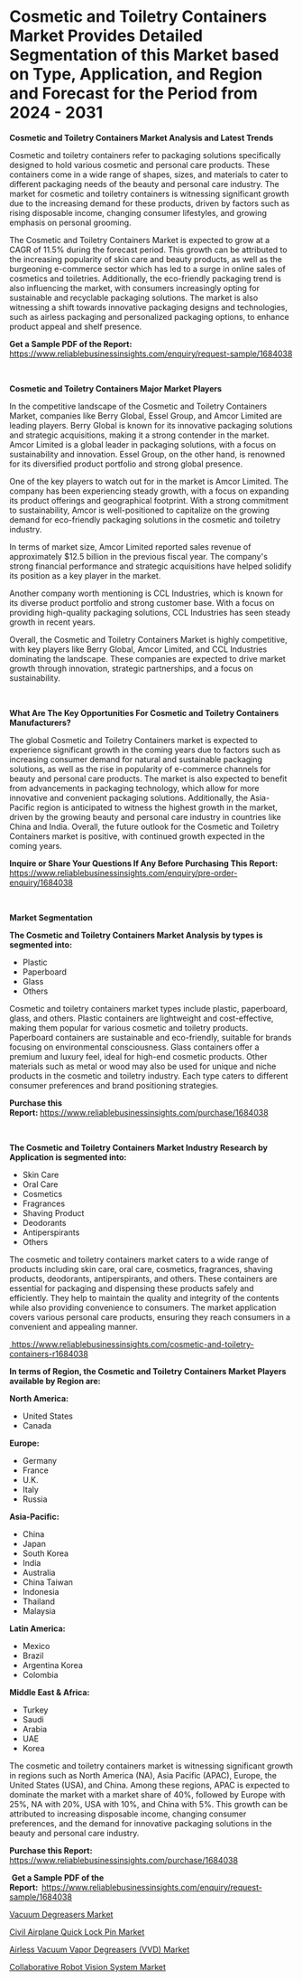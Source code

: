 <p><h1>Cosmetic and Toiletry Containers Market Provides Detailed Segmentation of this Market based on Type, Application, and Region and Forecast for the Period from 2024 - 2031</h1></p><p><strong>Cosmetic and Toiletry Containers Market Analysis and Latest Trends</strong></p>
<p><p>Cosmetic and toiletry containers refer to packaging solutions specifically designed to hold various cosmetic and personal care products. These containers come in a wide range of shapes, sizes, and materials to cater to different packaging needs of the beauty and personal care industry. The market for cosmetic and toiletry containers is witnessing significant growth due to the increasing demand for these products, driven by factors such as rising disposable income, changing consumer lifestyles, and growing emphasis on personal grooming.</p><p>The Cosmetic and Toiletry Containers Market is expected to grow at a CAGR of 11.5% during the forecast period. This growth can be attributed to the increasing popularity of skin care and beauty products, as well as the burgeoning e-commerce sector which has led to a surge in online sales of cosmetics and toiletries. Additionally, the eco-friendly packaging trend is also influencing the market, with consumers increasingly opting for sustainable and recyclable packaging solutions. The market is also witnessing a shift towards innovative packaging designs and technologies, such as airless packaging and personalized packaging options, to enhance product appeal and shelf presence.</p></p>
<p><strong>Get a Sample PDF of the Report:&nbsp;</strong> <a href="https://www.reliablebusinessinsights.com/enquiry/request-sample/1684038">https://www.reliablebusinessinsights.com/enquiry/request-sample/1684038</a></p>
<p>&nbsp;</p>
<p><strong>Cosmetic and Toiletry Containers Major Market Players</strong></p>
<p><p>In the competitive landscape of the Cosmetic and Toiletry Containers Market, companies like Berry Global, Essel Group, and Amcor Limited are leading players. Berry Global is known for its innovative packaging solutions and strategic acquisitions, making it a strong contender in the market. Amcor Limited is a global leader in packaging solutions, with a focus on sustainability and innovation. Essel Group, on the other hand, is renowned for its diversified product portfolio and strong global presence.</p><p>One of the key players to watch out for in the market is Amcor Limited. The company has been experiencing steady growth, with a focus on expanding its product offerings and geographical footprint. With a strong commitment to sustainability, Amcor is well-positioned to capitalize on the growing demand for eco-friendly packaging solutions in the cosmetic and toiletry industry.</p><p>In terms of market size, Amcor Limited reported sales revenue of approximately $12.5 billion in the previous fiscal year. The company's strong financial performance and strategic acquisitions have helped solidify its position as a key player in the market.</p><p>Another company worth mentioning is CCL Industries, which is known for its diverse product portfolio and strong customer base. With a focus on providing high-quality packaging solutions, CCL Industries has seen steady growth in recent years.</p><p>Overall, the Cosmetic and Toiletry Containers Market is highly competitive, with key players like Berry Global, Amcor Limited, and CCL Industries dominating the landscape. These companies are expected to drive market growth through innovation, strategic partnerships, and a focus on sustainability.</p></p>
<p>&nbsp;</p>
<p><strong>What Are The Key Opportunities For Cosmetic and Toiletry Containers Manufacturers?</strong></p>
<p><p>The global Cosmetic and Toiletry Containers market is expected to experience significant growth in the coming years due to factors such as increasing consumer demand for natural and sustainable packaging solutions, as well as the rise in popularity of e-commerce channels for beauty and personal care products. The market is also expected to benefit from advancements in packaging technology, which allow for more innovative and convenient packaging solutions. Additionally, the Asia-Pacific region is anticipated to witness the highest growth in the market, driven by the growing beauty and personal care industry in countries like China and India. Overall, the future outlook for the Cosmetic and Toiletry Containers market is positive, with continued growth expected in the coming years.</p></p>
<p><strong>Inquire or Share Your Questions If Any Before Purchasing This Report:</strong> <a href="https://www.reliablebusinessinsights.com/enquiry/pre-order-enquiry/1684038">https://www.reliablebusinessinsights.com/enquiry/pre-order-enquiry/1684038</a></p>
<p>&nbsp;</p>
<p><strong>Market Segmentation</strong></p>
<p><strong>The Cosmetic and Toiletry Containers Market Analysis by types is segmented into:</strong></p>
<p><ul><li>Plastic</li><li>Paperboard</li><li>Glass</li><li>Others</li></ul></p>
<p><p>Cosmetic and toiletry containers market types include plastic, paperboard, glass, and others. Plastic containers are lightweight and cost-effective, making them popular for various cosmetic and toiletry products. Paperboard containers are sustainable and eco-friendly, suitable for brands focusing on environmental consciousness. Glass containers offer a premium and luxury feel, ideal for high-end cosmetic products. Other materials such as metal or wood may also be used for unique and niche products in the cosmetic and toiletry industry. Each type caters to different consumer preferences and brand positioning strategies.</p></p>
<p><strong>Purchase this Report:&nbsp;</strong><a href="https://www.reliablebusinessinsights.com/purchase/1684038">https://www.reliablebusinessinsights.com/purchase/1684038</a></p>
<p>&nbsp;</p>
<p><strong>The Cosmetic and Toiletry Containers Market Industry Research by Application is segmented into:</strong></p>
<p><ul><li>Skin Care</li><li>Oral Care</li><li>Cosmetics</li><li>Fragrances</li><li>Shaving Product</li><li>Deodorants</li><li>Antiperspirants</li><li>Others</li></ul></p>
<p><p>The cosmetic and toiletry containers market caters to a wide range of products including skin care, oral care, cosmetics, fragrances, shaving products, deodorants, antiperspirants, and others. These containers are essential for packaging and dispensing these products safely and efficiently. They help to maintain the quality and integrity of the contents while also providing convenience to consumers. The market application covers various personal care products, ensuring they reach consumers in a convenient and appealing manner.</p></p>
<p><a href="https://www.reliablebusinessinsights.com/cosmetic-and-toiletry-containers-r1684038">&nbsp;https://www.reliablebusinessinsights.com/cosmetic-and-toiletry-containers-r1684038</a></p>
<p><strong>In terms of Region, the Cosmetic and Toiletry Containers Market Players available by Region are:</strong></p>
<p>
    <p> <strong> North America: </strong>
        <ul>
            <li>United States</li>
            <li>Canada</li>
        </ul>
        </p> 
    <p> <strong> Europe: </strong>
        <ul>
            <li>Germany</li>
            <li>France</li>
            <li>U.K.</li>
            <li>Italy</li>
            <li>Russia</li>
        </ul>
        </p> 
    <p> <strong> Asia-Pacific: </strong>
        <ul>
            <li>China</li>
            <li>Japan</li>
            <li>South Korea</li>
            <li>India</li>
            <li>Australia</li>
            <li>China Taiwan</li>
            <li>Indonesia</li>
            <li>Thailand</li>
            <li>Malaysia</li>
        </ul>
        </p> 
    <p> <strong> Latin America: </strong>
        <ul>
            <li>Mexico</li>
            <li>Brazil</li>
            <li>Argentina Korea</li>
            <li>Colombia</li>
        </ul>
        </p> 
    <p> <strong> Middle East & Africa: </strong>
        <ul>
            <li>Turkey</li>
            <li>Saudi</li>
            <li>Arabia</li>
            <li>UAE</li>
            <li>Korea</li>
        </ul>
    </p>
    </p>
<p><p>The cosmetic and toiletry containers market is witnessing significant growth in regions such as North America (NA), Asia Pacific (APAC), Europe, the United States (USA), and China. Among these regions, APAC is expected to dominate the market with a market share of 40%, followed by Europe with 25%, NA with 20%, USA with 10%, and China with 5%. This growth can be attributed to increasing disposable income, changing consumer preferences, and the demand for innovative packaging solutions in the beauty and personal care industry.</p></p>
<p><strong>Purchase this Report: </strong><a href="https://www.reliablebusinessinsights.com/purchase/1684038">https://www.reliablebusinessinsights.com/purchase/1684038</a></p>
<p>&nbsp;<strong>Get a Sample PDF of the Report:&nbsp;&nbsp;</strong><a href="https://www.reliablebusinessinsights.com/enquiry/request-sample/1684038">https://www.reliablebusinessinsights.com/enquiry/request-sample/1684038</a></p>
<p><strong></strong></p>
<p><p><a href="https://github.com/eliasMan59/Market-Research-Report-List-1/blob/main/vacuum-degreasers-market.md">Vacuum Degreasers Market</a></p><p><a href="https://medium.com/@jeniw10236654655/emerging-trends-in-civil-airplane-quick-lock-pin-market-global-outlook-and-future-prospects-from-11cc6cfabbb9">Civil Airplane Quick Lock Pin Market</a></p><p><a href="https://github.com/ksleyeze/Market-Research-Report-List-1/blob/main/airless-vacuum-vapor-degreasers-vvd-market.md">Airless Vacuum Vapor Degreasers (VVD) Market</a></p><p><a href="https://medium.com/@clairhane_9803/deep-dive-into-the-collaborative-robot-vision-system-market-itstrends-market-segmentation-and-da81d8744a2c">Collaborative Robot Vision System Market</a></p></p>